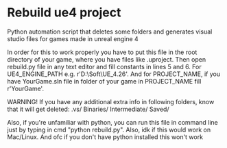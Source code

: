 # Rebuild ue4 project
Python automation script that deletes some folders and generates visual studio files for games made in unreal engine 4

In order for this to work properly you have to put this file in the root directory of your game, where you have files like .uproject. Then open rebuild.py file in any text editor and fill constants in lines 5 and 6. For UE4_ENGINE_PATH e.g. r'D:\Soft\UE_4.26'. And for PROJECT_NAME, if you have YourGame.sln file in folder of your game in PROJECT_NAME fill r'YourGame'.

WARNING! If you have any additional extra info in following folders, know that it will get deleted:
.vs/
Binaries/
Intermediate/
Saved/

Also, if you're unfamiliar with python, you can run this file in command line just by typing in cmd "python rebuild.py". Also, idk if this would work on Mac/Linux. And ofc if you don't have python installed this won't work
